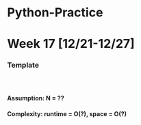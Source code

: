 # Python-Practice

# Week 17 [12/21-12/27]

### Template
# []()
```python
```
#### Assumption: N = ??
#### Complexity: runtime = O(?), space = O(?)